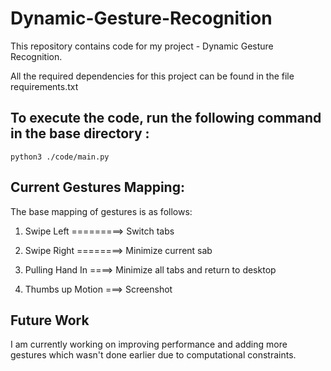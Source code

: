 # Dynamic-Gesture-Recognition

This repository contains code for my project - Dynamic Gesture Recognition.

All the required dependencies for this project can be found in the file requirements.txt 

## To execute the code, run the following command in the base directory :
```
python3 ./code/main.py
```
## Current Gestures Mapping:

The base mapping of gestures is as follows:

1. Swipe Left =========> Switch tabs

2. Swipe Right ========> Minimize current sab

3. Pulling Hand In ====> Minimize all tabs and return to desktop

4. Thumbs up Motion ===> Screenshot

## Future Work

I am currently working on improving performance and adding more gestures which wasn't done earlier due to computational constraints.
